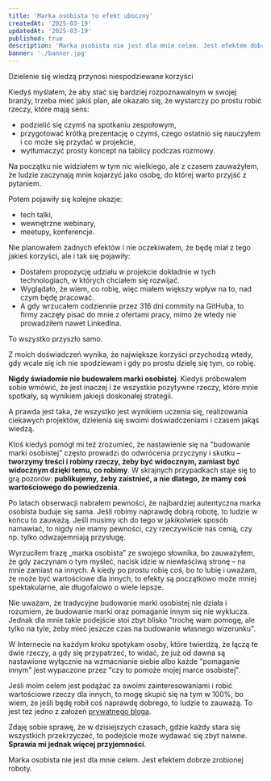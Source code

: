 ```yaml
---
title: 'Marka osobista to efekt uboczny'
createdAt: '2025-03-19'
updatedAt: '2025-03-19'
published: true
description: 'Marka osobista nie jest dla mnie celem. Jest efektem dobrze zrobionej roboty.'
banner: './banner.jpg'
---
```


Dzielenie się wiedzą przynosi niespodziewane korzyści

Kiedyś myślałem, że aby stać się bardziej rozpoznawalnym w swojej branży, trzeba mieć jakiś plan, ale okazało się, że wystarczy po prostu robić rzeczy, które mają sens:

- podzielić się czymś na spotkaniu zespołowym,
- przygotować krótką prezentację o czymś, czego ostatnio się nauczyłem i co może się przydać w projekcie,
- wytłumaczyć prosty koncept na tablicy podczas rozmowy.

Na początku nie widziałem w tym nic wielkiego, ale z czasem zauważyłem, że ludzie zaczynają mnie kojarzyć jako osobę, do której warto przyjść z pytaniem.

Potem pojawiły się kolejne okazje:

- tech talki,
- wewnętrzne webinary,
- meetupy, konferencje.

Nie planowałem żadnych efektów i nie oczekiwałem, że będę miał z tego jakieś korzyści, ale i tak się pojawiły:

- Dostałem propozycję udziału w projekcie dokładnie w tych technologiach, w których chciałem się rozwijać.
- Wyglądało, że wiem, co robię, więc miałem większy wpływ na to, nad czym będę pracować.
- A gdy wrzucałem codziennie przez 316 dni commity na GitHuba, to firmy zaczęły pisać do mnie z ofertami pracy, mimo że wtedy nie prowadziłem nawet LinkedIna.

To wszystko przyszło samo.

Z moich doświadczeń wynika, że największe korzyści przychodzą wtedy, gdy wcale się ich nie spodziewam i gdy po prostu dzielę się tym, co robię.

**Nigdy świadomie nie budowałem marki osobistej**. Kiedyś próbowałem sobie wmówić, że jest inaczej i że wszystkie pozytywne rzeczy, które mnie spotkały, są wynikiem jakiejś doskonałej strategii.

A prawda jest taka, że wszystko jest wynikiem uczenia się, realizowania ciekawych projektów, dzielenia się swoimi doświadczeniami i czasem jakąś wiedzą.

Ktoś kiedyś pomógł mi też zrozumieć, że nastawienie się na "budowanie marki osobistej" często prowadzi do odwrócenia przyczyny i skutku – **tworzymy treści i robimy rzeczy, żeby być widocznym, zamiast być widocznym dzięki temu, co robimy**. W skrajnych przypadkach staje się to grą pozorów: **publikujemy, żeby zaistnieć, a nie dlatego, że mamy coś wartościowego do powiedzenia**.

Po latach obserwacji nabrałem pewności, że najbardziej autentyczna marka osobista buduje się sama. Jeśli robimy naprawdę dobrą robotę, to ludzie w końcu to zauważą. Jeśli musimy ich do tego w jakikolwiek sposób namawiać, to nigdy nie mamy pewności, czy rzeczywiście nas cenią, czy np. tylko odwzajemniają przysługę.

Wyrzuciłem frazę „marka osobista” ze swojego słownika, bo zauważyłem, że gdy zaczynam o tym myśleć, nacisk idzie w niewłaściwą stronę – na mnie zamiast na innych. A kiedy po prostu robię coś, bo to lubię i uważam, że może być wartościowe dla innych, to efekty są początkowo może mniej spektakularne, ale długofalowo o wiele lepsze.

Nie uważam, że tradycyjne budowanie marki osobistej nie działa i rozumiem, że budowanie marki oraz pomaganie innym się nie wyklucza. Jednak dla mnie takie podejście stoi zbyt blisko "trochę wam pomogę, ale tylko na tyle, żeby mieć jeszcze czas na budowanie własnego wizerunku".

W Internecie na każdym kroku spotykam osoby, które twierdzą, że łączą te dwie rzeczy, a gdy się przypatrzeć, to widać, że już od dawna są nastawione wyłącznie na wzmacnianie siebie albo każde "pomaganie innym" jest wypaczone przez "czy to pomoże mojej marce osobistej".

Jeśli moim celem jest podążać za swoimi zainteresowaniami i robić wartościowe rzeczy dla innych, to mogę skupić się na tym w 100%, bo wiem, że jeśli będę robił coś naprawdę dobrego, to ludzie to zauważą. To jest też jedno z założeń [prywatnego bloga](/prywatny-blog).

Zdaję sobie sprawę, że w dzisiejszych czasach, gdzie każdy stara się wszystkich przekrzyczeć, to podejście może wydawać się zbyt naiwne. **Sprawia mi jednak więcej przyjemności**.

Marka osobista nie jest dla mnie celem. Jest efektem dobrze zrobionej roboty.
